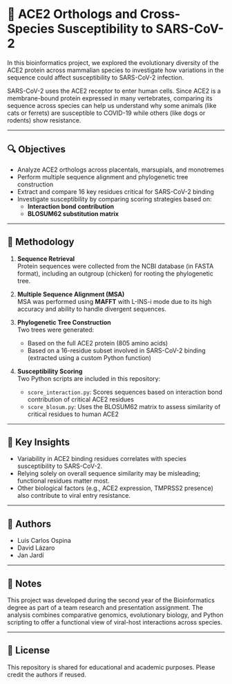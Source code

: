 # 🧬 ACE2 Orthologs and Cross-Species Susceptibility to SARS-CoV-2

In this bioinformatics project, we explored the evolutionary diversity of the ACE2 protein across mammalian species to investigate how variations in the sequence could affect susceptibility to SARS-CoV-2 infection.

SARS-CoV-2 uses the ACE2 receptor to enter human cells. Since ACE2 is a membrane-bound protein expressed in many vertebrates, comparing its sequence across species can help us understand why some animals (like cats or ferrets) are susceptible to COVID-19 while others (like dogs or rodents) show resistance.

---

## 🔍 Objectives

- Analyze ACE2 orthologs across placentals, marsupials, and monotremes
- Perform multiple sequence alignment and phylogenetic tree construction
- Extract and compare 16 key residues critical for SARS-CoV-2 binding
- Investigate susceptibility by comparing scoring strategies based on:
  - **Interaction bond contribution**
  - **BLOSUM62 substitution matrix**

---

## 🧪 Methodology

1. **Sequence Retrieval**  
   Protein sequences were collected from the NCBI database (in FASTA format), including an outgroup (chicken) for rooting the phylogenetic tree.

2. **Multiple Sequence Alignment (MSA)**  
   MSA was performed using **MAFFT** with L-INS-i mode due to its high accuracy and ability to handle divergent sequences.

3. **Phylogenetic Tree Construction**  
   Two trees were generated:
   - Based on the full ACE2 protein (805 amino acids)
   - Based on a 16-residue subset involved in SARS-CoV-2 binding (extracted using a custom Python function)

4. **Susceptibility Scoring**  
   Two Python scripts are included in this repository:
   - `score_interaction.py`: Scores sequences based on interaction bond contribution of critical ACE2 residues
   - `score_blosum.py`: Uses the BLOSUM62 matrix to assess similarity of critical residues to human ACE2
  

---

## 🧠 Key Insights

- Variability in ACE2 binding residues correlates with species susceptibility to SARS-CoV-2.
- Relying solely on overall sequence similarity may be misleading; functional residues matter most.
- Other biological factors (e.g., ACE2 expression, TMPRSS2 presence) also contribute to viral entry resistance.

---

## 👥 Authors

- Luis Carlos Ospina  
- David Lázaro  
- Jan Jardí

---

## 📌 Notes

This project was developed during the second year of the Bioinformatics degree as part of a team research and presentation assignment. The analysis combines comparative genomics, evolutionary biology, and Python scripting to offer a functional view of viral-host interactions across species.

---

## 📜 License

This repository is shared for educational and academic purposes. Please credit the authors if reused.


